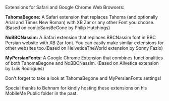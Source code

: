 Extensions for Safari and Google Chrome Web Browsers:

**TahomaBegone:** A Safari extension that replaces Tahoma (and optionally Arial and Times New Roman) with XB Zar or any other Font you choose. (Based on comicSansBeGone by Philip Hutchings)

**NoBBCNassim:** A Safari extension that replaces BBCNassim font in BBC Persian website with XB Zar font. You can easily make similar extensions for other websites too.(Based on HelveticaTheWorld extension by Sonny Fazio)

**MyPersianFonts:** A Google Chrome Extension that combines functionalities of both TahomaBegone and NoBBCNassim. (Based on Allvetica extension by Luís Rodrigues)

Don't forget to take a look at TahomaBegone and MyPersianFonts settings!

Special thanks to Behnam for kindly hosting these extensions on his MobileMe Public folder in the past.